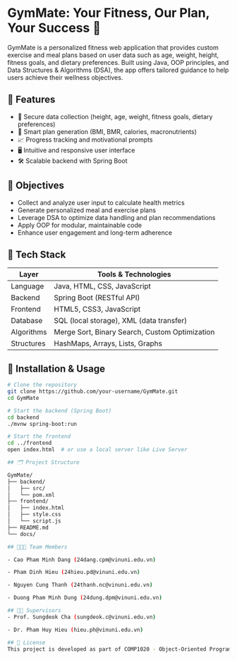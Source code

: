 # GymMate: Your Fitness, Our Plan, Your Success 💪

GymMate is a personalized fitness web application that provides custom exercise and meal plans based on user data such as age, weight, height, fitness goals, and dietary preferences. Built using Java, OOP principles, and Data Structures & Algorithms (DSA), the app offers tailored guidance to help users achieve their wellness objectives.

## 🚀 Features

- 🔐 Secure data collection (height, age, weight, fitness goals, dietary preferences)
- 🧠 Smart plan generation (BMI, BMR, calories, macronutrients)
- 📈 Progress tracking and motivational prompts
- 🖥️ Intuitive and responsive user interface
- 🛠️ Scalable backend with Spring Boot

## 🎯 Objectives

- Collect and analyze user input to calculate health metrics
- Generate personalized meal and exercise plans
- Leverage DSA to optimize data handling and plan recommendations
- Apply OOP for modular, maintainable code
- Enhance user engagement and long-term adherence

## 🧱 Tech Stack

| Layer       | Tools & Technologies                                |
|------------|-----------------------------------------------------|
| Language    | Java, HTML, CSS, JavaScript                         |
| Backend     | Spring Boot (RESTful API)                           |
| Frontend    | HTML5, CSS3, JavaScript                             |
| Database    | SQL (local storage), XML (data transfer)            |
| Algorithms  | Merge Sort, Binary Search, Custom Optimization      |
| Structures  | HashMaps, Arrays, Lists, Graphs                     |

## 🧪 Installation & Usage

```bash
# Clone the repository
git clone https://github.com/your-username/GymMate.git
cd GymMate

# Start the backend (Spring Boot)
cd backend
./mvnw spring-boot:run

# Start the frontend
cd ../frontend
open index.html  # or use a local server like Live Server

## 🗂️ Project Structure

GymMate/
├── backend/
│   ├── src/
│   └── pom.xml
├── frontend/
│   ├── index.html
│   ├── style.css
│   └── script.js
├── README.md
└── docs/

## 👨‍👩‍👦 Team Members

- Cao Pham Minh Dang (24dang.cpm@vinuni.edu.vn)

- Pham Dinh Hieu (24hieu.pd@vinuni.edu.vn)

- Nguyen Cung Thanh (24thanh.nc@vinuni.edu.vn)

- Duong Pham Minh Dung (24dung.dpm@vinuni.edu.vn)

## 👨‍🏫 Supervisors
- Prof. Sungdeok Cha (sungdeok.c@vinuni.edu.vn)

- Dr. Pham Huy Hieu (hieu.ph@vinuni.edu.vn)

## 📌 License
This project is developed as part of COMP1020 - Object-Oriented Programming and Data Structure at VinUniversity. Not intended for commercial use.





